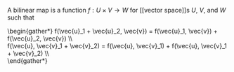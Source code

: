 A bilinear map is a function $f: U \times V \to W$ for [[vector space]]s $U$, $V$, and $W$ such that 

\begin{gather*}
f(\vec{u}_1 + \vec{u}_2, \vec{v}) = f(\vec{u}_1, \vec{v}) + f(\vec{u}_2, \vec{v}) \\\\\
f(\vec{u}, \vec{v}_1 + \vec{v}_2) = f(\vec{u}, \vec{v}_1) + f(\vec{u}, \vec{v}_1 + \vec{v}_2) \\\\\
\end{gather*}